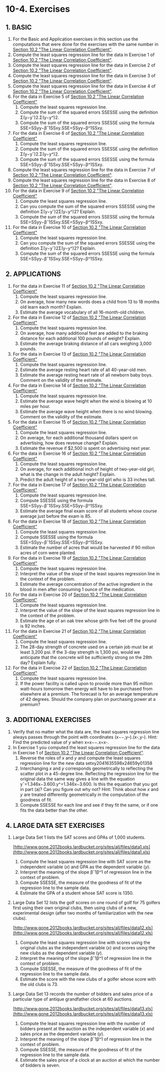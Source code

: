 # 10-4. Exercises

## 1. **BASIC**

1. For the Basic and Application exercises in this section use the computations that were done for the exercises with the same number in [Section 10.2 "The Linear Correlation Coefficient"](https://saylordotorg.github.io/text_introductory-statistics/s14-02-the-linear-correlation-coeffic.html).
2. Compute the least squares regression line for the data in Exercise 1 of [Section 10.2 "The Linear Correlation Coefficient"](https://saylordotorg.github.io/text_introductory-statistics/s14-02-the-linear-correlation-coeffic.html).
3. Compute the least squares regression line for the data in Exercise 2 of [Section 10.2 "The Linear Correlation Coefficient"](https://saylordotorg.github.io/text_introductory-statistics/s14-02-the-linear-correlation-coeffic.html).
4. Compute the least squares regression line for the data in Exercise 3 of [Section 10.2 "The Linear Correlation Coefficient"](https://saylordotorg.github.io/text_introductory-statistics/s14-02-the-linear-correlation-coeffic.html).
5. Compute the least squares regression line for the data in Exercise 4 of [Section 10.2 "The Linear Correlation Coefficient"](https://saylordotorg.github.io/text_introductory-statistics/s14-02-the-linear-correlation-coeffic.html).
6. For the data in Exercise 5 of [Section 10.2 "The Linear Correlation Coefficient"](https://saylordotorg.github.io/text_introductory-statistics/s14-02-the-linear-correlation-coeffic.html)
   1. Compute the least squares regression line.
   2. Compute the sum of the squared errors SSESSE using the definition Σ\(y−yˆ\)2.Σ\(y−y^\)2.
   3. Compute the sum of the squared errors SSESSE using the formula SSE=SSyy−βˆ1SSxy.SSE=SSyy−β^1SSxy.
7. For the data in Exercise 6 of [Section 10.2 "The Linear Correlation Coefficient"](https://saylordotorg.github.io/text_introductory-statistics/s14-02-the-linear-correlation-coeffic.html)
   1. Compute the least squares regression line.
   2. Compute the sum of the squared errors SSESSE using the definition Σ\(y−yˆ\)2.Σ\(y−y^\)2.
   3. Compute the sum of the squared errors SSESSE using the formula SSE=SSyy−βˆ1SSxy.SSE=SSyy−β^1SSxy.
8. Compute the least squares regression line for the data in Exercise 7 of [Section 10.2 "The Linear Correlation Coefficient"](https://saylordotorg.github.io/text_introductory-statistics/s14-02-the-linear-correlation-coeffic.html).
9. Compute the least squares regression line for the data in Exercise 8 of [Section 10.2 "The Linear Correlation Coefficient"](https://saylordotorg.github.io/text_introductory-statistics/s14-02-the-linear-correlation-coeffic.html).
10. For the data in Exercise 9 of [Section 10.2 "The Linear Correlation Coefficient"](https://saylordotorg.github.io/text_introductory-statistics/s14-02-the-linear-correlation-coeffic.html)
    1. Compute the least squares regression line.
    2. Can you compute the sum of the squared errors SSESSE using the definition Σ\(y−yˆ\)2Σ\(y−y^\)2? Explain.
    3. Compute the sum of the squared errors SSESSE using the formula SSE=SSyy−βˆ1SSxy.SSE=SSyy−β^1SSxy.
11. For the data in Exercise 10 of [Section 10.2 "The Linear Correlation Coefficient"](https://saylordotorg.github.io/text_introductory-statistics/s14-02-the-linear-correlation-coeffic.html)
    1. Compute the least squares regression line.
    2. Can you compute the sum of the squared errors SSESSE using the definition Σ\(y−yˆ\)2Σ\(y−y^\)2? Explain.
    3. Compute the sum of the squared errors SSESSE using the formula SSE=SSyy−βˆ1SSxy.SSE=SSyy−β^1SSxy.

## **2. APPLICATIONS**

1. For the data in Exercise 11 of [Section 10.2 "The Linear Correlation Coefficient"](https://saylordotorg.github.io/text_introductory-statistics/s14-02-the-linear-correlation-coeffic.html)
   1. Compute the least squares regression line.
   2. On average, how many new words does a child from 13 to 18 months old learn each month? Explain.
   3. Estimate the average vocabulary of all 16-month-old children.
2. For the data in Exercise 12 of [Section 10.2 "The Linear Correlation Coefficient"](https://saylordotorg.github.io/text_introductory-statistics/s14-02-the-linear-correlation-coeffic.html)
   1. Compute the least squares regression line.
   2. On average, how many additional feet are added to the braking distance for each additional 100 pounds of weight? Explain.
   3. Estimate the average braking distance of all cars weighing 3,000 pounds.
3. For the data in Exercise 13 of [Section 10.2 "The Linear Correlation Coefficient"](https://saylordotorg.github.io/text_introductory-statistics/s14-02-the-linear-correlation-coeffic.html)
   1. Compute the least squares regression line.
   2. Estimate the average resting heart rate of all 40-year-old men.
   3. Estimate the average resting heart rate of all newborn baby boys. Comment on the validity of the estimate.
4. For the data in Exercise 14 of [Section 10.2 "The Linear Correlation Coefficient"](https://saylordotorg.github.io/text_introductory-statistics/s14-02-the-linear-correlation-coeffic.html)
   1. Compute the least squares regression line.
   2. Estimate the average wave height when the wind is blowing at 10 miles per hour.
   3. Estimate the average wave height when there is no wind blowing. Comment on the validity of the estimate.
5. For the data in Exercise 15 of [Section 10.2 "The Linear Correlation Coefficient"](https://saylordotorg.github.io/text_introductory-statistics/s14-02-the-linear-correlation-coeffic.html)
   1. Compute the least squares regression line.
   2. On average, for each additional thousand dollars spent on advertising, how does revenue change? Explain.
   3. Estimate the revenue if $2,500 is spent on advertising next year.
6. For the data in Exercise 16 of [Section 10.2 "The Linear Correlation Coefficient"](https://saylordotorg.github.io/text_introductory-statistics/s14-02-the-linear-correlation-coeffic.html)
   1. Compute the least squares regression line.
   2. On average, for each additional inch of height of two-year-old girl, what is the change in the adult height? Explain.
   3. Predict the adult height of a two-year-old girl who is 33 inches tall.
7. For the data in Exercise 17 of [Section 10.2 "The Linear Correlation Coefficient"](https://saylordotorg.github.io/text_introductory-statistics/s14-02-the-linear-correlation-coeffic.html)
   1. Compute the least squares regression line.
   2. Compute SSESSE using the formula SSE=SSyy−βˆ1SSxy.SSE=SSyy−β^1SSxy.
   3. Estimate the average final exam score of all students whose course average just before the exam is 85.
8. For the data in Exercise 18 of [Section 10.2 "The Linear Correlation Coefficient"](https://saylordotorg.github.io/text_introductory-statistics/s14-02-the-linear-correlation-coeffic.html)
   1. Compute the least squares regression line.
   2. Compute SSESSE using the formula SSE=SSyy−βˆ1SSxy.SSE=SSyy−β^1SSxy.
   3. Estimate the number of acres that would be harvested if 90 million acres of corn were planted.
9. For the data in Exercise 19 of [Section 10.2 "The Linear Correlation Coefficient"](https://saylordotorg.github.io/text_introductory-statistics/s14-02-the-linear-correlation-coeffic.html)
   1. Compute the least squares regression line.
   2. Interpret the value of the slope of the least squares regression line in the context of the problem.
   3. Estimate the average concentration of the active ingredient in the blood in men after consuming 1 ounce of the medication.
10. For the data in Exercise 20 of [Section 10.2 "The Linear Correlation Coefficient"](https://saylordotorg.github.io/text_introductory-statistics/s14-02-the-linear-correlation-coeffic.html)
    1. Compute the least squares regression line.
    2. Interpret the value of the slope of the least squares regression line in the context of the problem.
    3. Estimate the age of an oak tree whose girth five feet off the ground is 92 inches.
11. For the data in Exercise 21 of [Section 10.2 "The Linear Correlation Coefficient"](https://saylordotorg.github.io/text_introductory-statistics/s14-02-the-linear-correlation-coeffic.html)
    1. Compute the least squares regression line.
    2. The 28-day strength of concrete used on a certain job must be at least 3,200 psi. If the 3-day strength is 1,300 psi, would we anticipate that the concrete will be sufficiently strong on the 28th day? Explain fully.
12. For the data in Exercise 22 of [Section 10.2 "The Linear Correlation Coefficient"](https://saylordotorg.github.io/text_introductory-statistics/s14-02-the-linear-correlation-coeffic.html)
    1. Compute the least squares regression line.
    2. If the power facility is called upon to provide more than 95 million watt-hours tomorrow then energy will have to be purchased from elsewhere at a premium. The forecast is for an average temperature of 42 degrees. Should the company plan on purchasing power at a premium?

## **3. ADDITIONAL EXERCISES**

1. Verify that no matter what the data are, the least squares regression line always passes through the point with coordinates \(x−−,y–\).\(x-,y-\). Hint: Find the predicted value of _y_ when x=x−−.x=x-.
2. In Exercise 1 you computed the least squares regression line for the data in Exercise 1 of [Section 10.2 "The Linear Correlation Coefficient"](https://saylordotorg.github.io/text_introductory-statistics/s14-02-the-linear-correlation-coeffic.html).
   1. Reverse the roles of _x_ and _y_ and compute the least squares regression line for the new data setxy2041635598x24659y01358
   2. Interchanging _x_ and _y_ corresponds geometrically to reflecting the scatter plot in a 45-degree line. Reflecting the regression line for the original data the same way gives a line with the equation yˆ=1.346x−3.600.y^=1.346x−3.600. Is this the equation that you got in part \(a\)? Can you figure out why not? Hint: Think about how _x_ and _y_ are treated differently geometrically in the computation of the goodness of fit.
   3. Compute SSESSE for each line and see if they fit the same, or if one fits the data better than the other.

## **4. LARGE DATA SET EXERCISES**

1. Large Data Set 1 lists the SAT scores and GPAs of 1,000 students.

   [http://www.gone.2012books.lardbucket.org/sites/all/files/data1.xls](http://www.gone.2012books.lardbucket.org/sites/all/files/data1.xls)

   1. Compute the least squares regression line with SAT score as the independent variable \(_x_\) and GPA as the dependent variable \(_y_\).
   2. Interpret the meaning of the slope βˆ1β^1 of regression line in the context of problem.
   3. Compute SSESSE, the measure of the goodness of fit of the regression line to the sample data.
   4. Estimate the GPA of a student whose SAT score is 1350.

2. Large Data Set 12 lists the golf scores on one round of golf for 75 golfers first using their own original clubs, then using clubs of a new, experimental design \(after two months of familiarization with the new clubs\).

   [http://www.gone.2012books.lardbucket.org/sites/all/files/data12.xls](http://www.gone.2012books.lardbucket.org/sites/all/files/data12.xls)

   1. Compute the least squares regression line with scores using the original clubs as the independent variable \(_x_\) and scores using the new clubs as the dependent variable \(_y_\).
   2. Interpret the meaning of the slope βˆ1β^1 of regression line in the context of problem.
   3. Compute SSESSE, the measure of the goodness of fit of the regression line to the sample data.
   4. Estimate the score with the new clubs of a golfer whose score with the old clubs is 73.

3. Large Data Set 13 records the number of bidders and sales price of a particular type of antique grandfather clock at 60 auctions.

   [http://www.gone.2012books.lardbucket.org/sites/all/files/data13.xls](http://www.gone.2012books.lardbucket.org/sites/all/files/data13.xls)

   1. Compute the least squares regression line with the number of bidders present at the auction as the independent variable \(_x_\) and sales price as the dependent variable \(_y_\).
   2. Interpret the meaning of the slope βˆ1β^1 of regression line in the context of problem.
   3. Compute SSESSE, the measure of the goodness of fit of the regression line to the sample data.
   4. Estimate the sales price of a clock at an auction at which the number of bidders is seven.

